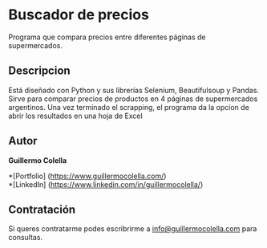 # Buscador de precios
Programa que compara precios entre diferentes páginas de supermercados.
##  Descripcion	
Está diseñado con Python y sus librerías Selenium, Beautifulsoup y Pandas. Sirve para comparar precios de productos en 4 páginas de supermercados argentinos.
Una vez terminado el scrapping, el programa da la opcion de abrir los resultados en una hoja de Excel

##  Autor
**Guillermo Colella**

*[Portfolio]   (https://www.guillermocolella.com/)	  
*[LinkedIn]   (https://www.linkedin.com/in/guillermocolella/)	

##  Contratación
Si queres contratarme podes escribrirme a info@guillermocolella.com para consultas.

